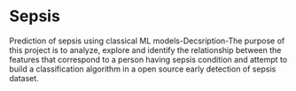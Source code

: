# Sepsis
Prediction of sepsis using classical ML models-Decsription-The purpose of this project is to analyze, explore and identify the relationship between the features that correspond to a person having sepsis condition and attempt to build a classification algorithm in a open source early detection of sepsis dataset. 
